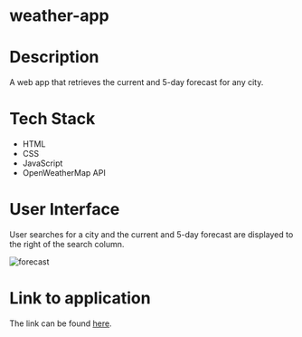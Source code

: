 # weather-app

<h1>Description</h1>
<p>A web app that retrieves the current and 5-day forecast for any city.</p>

<h1>Tech Stack</h1>
<ul>
    <li>HTML</li>
    <li>CSS</li>
    <li>JavaScript</li>
    <li>OpenWeatherMap API</li>
</ul>

<h1>User Interface</h1>
<p>User searches for a city and the current and 5-day forecast are displayed to the right of the search column.</p>

![forecast](https://user-images.githubusercontent.com/72889560/106843682-319ff600-666c-11eb-93ef-0c007a796d42.gif)

<h1>Link to application</h1>
<p>The link can be found <a href="https://ktkyletran.github.io/weather-app/" target="_blank">here</a>.</p>


